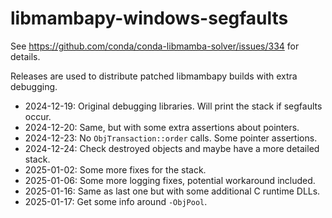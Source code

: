 # libmambapy-windows-segfaults

See https://github.com/conda/conda-libmamba-solver/issues/334 for details.

Releases are used to distribute patched libmambapy builds with extra debugging.

- 2024-12-19: Original debugging libraries. Will print the stack if segfaults occur.
- 2024-12-20: Same, but with some extra assertions about pointers.
- 2024-12-23: No `ObjTransaction::order` calls. Some pointer assertions.
- 2024-12-24: Check destroyed objects and maybe have a more detailed stack.
- 2025-01-02: Some more fixes for the stack.
- 2025-01-06: Some more logging fixes, potential workaround included.
- 2025-01-16: Same as last one but with some additional C runtime DLLs.
- 2025-01-17: Get some info around `-ObjPool`.
